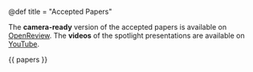 @def title = "Accepted Papers"

The **camera-ready** version of the accepted papers is available on [OpenReview](https://openreview.net/group?id=auai.org/UAI/2023/Workshop/TPM).
The **videos** of the spotlight presentations are available on [YouTube](https://youtube.com/playlist?list=PLhxphuSjWkTnjT_iTlEdggV5htPp5UvKD).


{{ papers }}
